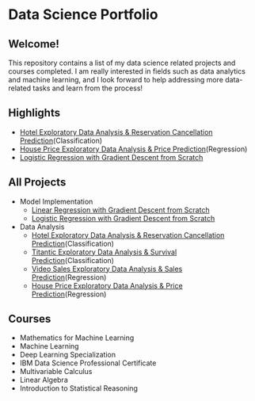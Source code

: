 # Data Science Portfolio

## Welcome!

This repository contains a list of my data science related projects and courses completed. I am really interested in fields such as data analytics and machine learning, and I look forward to help addressing more data-related tasks and learn from the process!

## Highlights
  - [Hotel Exploratory Data Analysis & Reservation Cancellation Prediction](https://github.com/RandomY-2/Hotel_Reservation_Prediction)(Classification)
  - [House Price Exploratory Data Analysis & Price Prediction](https://github.com/RandomY-2/House_Price_Prediction)(Regression)
  - [Logistic Regression with Gradient Descent from Scratch](https://github.com/RandomY-2/Logistic_Regression_From_Scratch)
  

## All Projects

- Model Implementation
  - [Linear Regression with Gradient Descent from Scratch](https://github.com/RandomY-2/Linear_Regression_From_Scratch)
  - [Logistic Regression with Gradient Descent from Scratch](https://github.com/RandomY-2/Logistic_Regression_From_Scratch)
- Data Analysis 
  - [Hotel Exploratory Data Analysis & Reservation Cancellation Prediction](https://github.com/RandomY-2/Hotel_Reservation_Prediction)(Classification)
  - [Titantic Exploratory Data Analysis & Survival Prediction](https://github.com/RandomY-2/Titantic_Survival_Prediction)(Classification)
  - [Video Sales Exploratory Data Analysis & Sales Prediction](https://github.com/RandomY-2/Video_Game_Regressional_Analysis)(Regression)
  - [House Price Exploratory Data Analysis & Price Prediction](https://github.com/RandomY-2/House_Price_Prediction)(Regression)

## Courses 

- Mathematics for Machine Learning
- Machine Learning
- Deep Learning Specialization 
- IBM Data Science Professional Certificate
- Multivariable Calculus
- Linear Algebra
- Introduction to Statistical Reasoning
